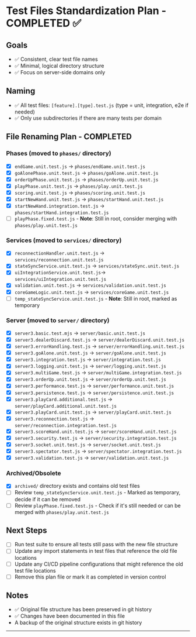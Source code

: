 # Test Files Standardization Plan - COMPLETED ✅

## Goals
- ✅ Consistent, clear test file names
- ✅ Minimal, logical directory structure
- ✅ Focus on server-side domains only

## Naming
- ✅ All test files: `[feature].[type].test.js` (type = unit, integration, e2e if needed)
- ✅ Only use subdirectories if there are many tests per domain

## File Renaming Plan - COMPLETED

### Phases (moved to `phases/` directory)
- [x] `endGame.unit.test.js`         → `phases/endGame.unit.test.js`
- [x] `goAlonePhase.unit.test.js`    → `phases/goAlone.unit.test.js`
- [x] `orderUpPhase.unit.test.js`    → `phases/orderUp.unit.test.js`
- [x] `playPhase.unit.test.js`       → `phases/play.unit.test.js`
- [x] `scoring.unit.test.js`         → `phases/scoring.unit.test.js`
- [x] `startNewHand.unit.test.js`    → `phases/startHand.unit.test.js`
- [x] `startNewHand.integration.test.js` → `phases/startHand.integration.test.js`
- [ ] `playPhase.fixed.test.js` - **Note**: Still in root, consider merging with `phases/play.unit.test.js`

### Services (moved to `services/` directory)
- [x] `reconnectionHandler.unit.test.js` → `services/reconnection.unit.test.js`
- [x] `stateSyncService.unit.test.js`    → `services/stateSync.unit.test.js`
- [x] `uiIntegrationService.unit.test.js`→ `services/uiIntegration.unit.test.js`
- [x] `validation.unit.test.js`          → `services/validation.unit.test.js`
- [x] `coreGameLogic.unit.test.js`       → `services/coreGame.unit.test.js`
- [ ] `temp_stateSyncService.unit.test.js` - **Note**: Still in root, marked as temporary

### Server (moved to `server/` directory)
- [x] `server3.basic.test.mjs`           → `server/basic.unit.test.js`
- [x] `server3.dealerDiscard.test.js`    → `server/dealerDiscard.unit.test.js`
- [x] `server3.errorHandling.test.js`    → `server/errorHandling.unit.test.js`
- [x] `server3.goAlone.unit.test.js`     → `server/goAlone.unit.test.js`
- [x] `server3.integration.test.js`      → `server/integration.test.js`
- [x] `server3.logging.unit.test.js`     → `server/logging.unit.test.js`
- [x] `server3.multiGame.test.js`        → `server/multiGame.integration.test.js`
- [x] `server3.orderUp.unit.test.js`     → `server/orderUp.unit.test.js`
- [x] `server3.performance.test.js`      → `server/performance.unit.test.js`
- [x] `server3.persistence.test.js`      → `server/persistence.unit.test.js`
- [x] `server3.playCard.additional.test.js` → `server/playCard.additional.unit.test.js`
- [x] `server3.playCard.unit.test.js`    → `server/playCard.unit.test.js`
- [x] `server3.reconnection.test.js`     → `server/reconnection.integration.test.js`
- [x] `server3.scoreHand.unit.test.js`   → `server/scoreHand.unit.test.js`
- [x] `server3.security.test.js`         → `server/security.integration.test.js`
- [x] `server3.socket.unit.test.js`      → `server/socket.unit.test.js`
- [x] `server3.spectator.test.js`        → `server/spectator.integration.test.js`
- [x] `server3.validation.test.js`       → `server/validation.unit.test.js`

### Archived/Obsolete
- [x] `archived/` directory exists and contains old test files
- [ ] Review `temp_stateSyncService.unit.test.js` - Marked as temporary, decide if it can be removed
- [ ] Review `playPhase.fixed.test.js` - Check if it's still needed or can be merged with `phases/play.unit.test.js`

## Next Steps
- [ ] Run test suite to ensure all tests still pass with the new file structure
- [ ] Update any import statements in test files that reference the old file locations
- [ ] Update any CI/CD pipeline configurations that might reference the old test file locations
- [ ] Remove this plan file or mark it as completed in version control

## Notes
- ✅ Original file structure has been preserved in git history
- ✅ Changes have been documented in this file
- A backup of the original structure exists in git history

---